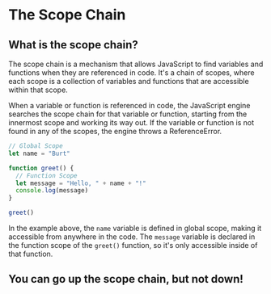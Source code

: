 # The Scope Chain

## What is the scope chain?


The scope chain is a mechanism that allows JavaScript to find variables and functions when they are referenced in code. It's a chain of scopes, where each scope is a collection of variables and functions that are accessible within that scope.

When a variable or function is referenced in code, the JavaScript engine searches the scope chain for that variable or function, starting from the innermost scope and working its way out. If the variable or function is not found in any of the scopes, the engine throws a ReferenceError.

```js
// Global Scope
let name = "Burt"

function greet() {
  // Function Scope
  let message = "Hello, " + name + "!"
  console.log(message)
}

greet()
```

In the example above, the `name` variable is defined in global scope, making it accessible from anywhere in the code. The `message` variable is declared in the function scope of the `greet()` function, so it's only accessible inside of that function. 

## You can go up the scope chain, but not down!

